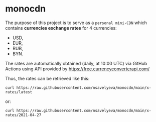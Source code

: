 # monocdn
The purpose of this project is to serve as a `personal mini-CDN`
which contains __currencies exchange rates__ for 4 currencies:
- USD,
- EUR,
- RUB,
- BYN.

The rates are automatically obtained (daily, at 10:00 UTC)
via GitHub Actions using API provided by https://free.currencyconverterapi.com/

Thus, the rates can be retrieved like this:
```
curl https://raw.githubusercontent.com/nsavelyeva/monocdn/main/x-rates/latest
```
or:
```
curl https://raw.githubusercontent.com/nsavelyeva/monocdn/main/x-rates/2021-04-27
```
